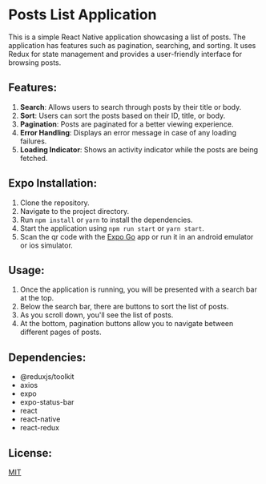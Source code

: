 # Posts List Application

This is a simple React Native application showcasing a list of posts. The application has features such as pagination, searching, and sorting. It uses Redux for state management and provides a user-friendly interface for browsing posts.

## Features:

1. **Search**: Allows users to search through posts by their title or body.
2. **Sort**: Users can sort the posts based on their ID, title, or body.
3. **Pagination**: Posts are paginated for a better viewing experience.
4. **Error Handling**: Displays an error message in case of any loading failures.
5. **Loading Indicator**: Shows an activity indicator while the posts are being fetched.

## Expo Installation:

1. Clone the repository.
2. Navigate to the project directory.
3. Run `npm install` or `yarn` to install the dependencies.
4. Start the application using `npm run start` or `yarn start`.
5. Scan the qr code with the [Expo Go](https://expo.dev/client) app or run it in an android emulator or ios simulator.

## Usage:

1. Once the application is running, you will be presented with a search bar at the top.
2. Below the search bar, there are buttons to sort the list of posts.
3. As you scroll down, you'll see the list of posts.
4. At the bottom, pagination buttons allow you to navigate between different pages of posts.

## Dependencies:

- @reduxjs/toolkit
- axios
- expo
- expo-status-bar
- react
- react-native
- react-redux

## License:

[MIT](https://choosealicense.com/licenses/mit/)